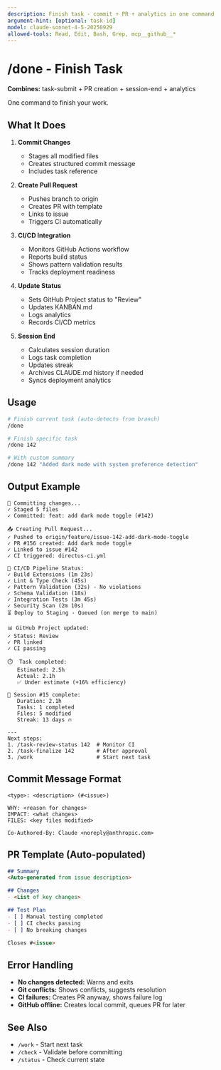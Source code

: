 ```yaml
---
description: Finish task - commit + PR + analytics in one command
argument-hint: [optional: task-id]
model: claude-sonnet-4-5-20250929
allowed-tools: Read, Edit, Bash, Grep, mcp__github__*
---
```


# /done - Finish Task

**Combines:** task-submit + PR creation + session-end + analytics

One command to finish your work.

## What It Does

1. **Commit Changes**
   - Stages all modified files
   - Creates structured commit message
   - Includes task reference

2. **Create Pull Request**
   - Pushes branch to origin
   - Creates PR with template
   - Links to issue
   - Triggers CI automatically

3. **CI/CD Integration**
   - Monitors GitHub Actions workflow
   - Reports build status
   - Shows pattern validation results
   - Tracks deployment readiness

4. **Update Status**
   - Sets GitHub Project status to "Review"
   - Updates KANBAN.md
   - Logs analytics
   - Records CI/CD metrics

5. **Session End**
   - Calculates session duration
   - Logs task completion
   - Updates streak
   - Archives CLAUDE.md history if needed
   - Syncs deployment analytics

## Usage

```bash
# Finish current task (auto-detects from branch)
/done

# Finish specific task
/done 142

# With custom summary
/done 142 "Added dark mode with system preference detection"
```

## Output Example

```
📝 Committing changes...
✓ Staged 5 files
✓ Committed: feat: add dark mode toggle (#142)

📤 Creating Pull Request...
✓ Pushed to origin/feature/issue-142-add-dark-mode-toggle
✓ PR #156 created: Add dark mode toggle
✓ Linked to issue #142
✓ CI triggered: directus-ci.yml

🔄 CI/CD Pipeline Status:
✓ Build Extensions (1m 23s)
✓ Lint & Type Check (45s)
✓ Pattern Validation (32s) - No violations
✓ Schema Validation (18s)
✓ Integration Tests (3m 45s)
✓ Security Scan (2m 10s)
⏳ Deploy to Staging - Queued (on merge to main)

📊 GitHub Project updated:
✓ Status: Review
✓ PR linked
✓ CI passing

⏱️  Task completed:
   Estimated: 2.5h
   Actual: 2.1h
   ✅ Under estimate (+16% efficiency)

🎯 Session #15 complete:
   Duration: 2.1h
   Tasks: 1 completed
   Files: 5 modified
   Streak: 13 days 🔥

---
Next steps:
1. /task-review-status 142  # Monitor CI
2. /task-finalize 142       # After approval
3. /work                    # Start next task
```

## Commit Message Format

```
<type>: <description> (#<issue>)

WHY: <reason for changes>
IMPACT: <what changes>
FILES: <key files modified>

Co-Authored-By: Claude <noreply@anthropic.com>
```

## PR Template (Auto-populated)

```markdown
## Summary
<Auto-generated from issue description>

## Changes
- <List of key changes>

## Test Plan
- [ ] Manual testing completed
- [ ] CI checks passing
- [ ] No breaking changes

Closes #<issue>
```

## Error Handling

- **No changes detected:** Warns and exits
- **Git conflicts:** Shows conflicts, suggests resolution
- **CI failures:** Creates PR anyway, shows failure log
- **GitHub offline:** Creates local commit, queues PR for later

## See Also

- `/work` - Start next task
- `/check` - Validate before committing
- `/status` - Check current state
